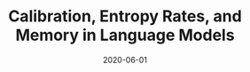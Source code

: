 ---
title: "Calibration, Entropy Rates, and Memory in Language Models"
date: 2020-06-01
draft: false
post_type: publication
authors: [markb, xinyic, shamk, karthikn, cyrilz, yizhang]
venue: ICML 2020
tags: []
direct_link: https://arxiv.org/abs/1906.05664

link: https://arxiv.org/abs/1906.05664
---